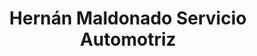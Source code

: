 ---
title: "Hernán Maldonado Servicio Automotriz"
url: /cuenca/hernan-maldonado-servicio-automotriz/
shop: Autowerkstatt
---